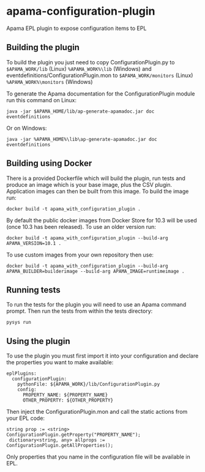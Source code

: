 # apama-configuration-plugin
Apama EPL plugin to expose configuration items to EPL

## Building the plugin

To build the plugin you just need to copy ConfigurationPlugin.py to `$APAMA_WORK/lib` (Linux) `%APAMA_WORK%\lib` (Windows) and eventdefinitions/ConfigurationPlugin.mon to `$APAMA_WORK/monitors` (Linux) `%APAMA_WORK%\monitors` (Windows)

To generate the Apama documentation for the ConfigurationPlugin module run this command on Linux:

    java -jar $APAMA_HOME/lib/ap-generate-apamadoc.jar doc eventdefinitions

Or on Windows:

    java -jar %APAMA_HOME%\lib\ap-generate-apamadoc.jar doc eventdefinitions

## Building using Docker

There is a provided Dockerfile which will build the plugin, run tests and produce an image which is your base image, plus the CSV plugin. Application images can then be built from this image. To build the image run:

    docker build -t apama_with_configuration_plugin .

By default the public docker images from Docker Store for 10.3 will be used (once 10.3 has been released). To use an older version run:

    docker build -t apama_with_configuration_plugin --build-arg APAMA_VERSION=10.1 .

To use custom images from your own repository then use:

    docker build -t apama_with_configuration_plugin --build-arg APAMA_BUILDER=builderimage --build-arg APAMA_IMAGE=runtimeimage .

## Running tests

To run the tests for the plugin you will need to use an Apama command prompt. Then run the tests from within the tests directory:

    pysys run

## Using the plugin

To use the plugin you must first import it into your configuration and declare the properties you want to make available:

    eplPlugins:
      configurationPlugin:
        pythonFile: ${APAMA_WORK}/lib/ConfigurationPlugin.py
        config:
          PROPERTY_NAME: ${PROPERTY_NAME}
          OTHER_PROPERTY: ${OTHER_PROPERTY}

Then inject the ConfigurationPlugin.mon and call the static actions from your EPL code:

    string prop := <string> ConfigurationPlugin.getProperty("PROPERTY_NAME");
	 dictionary<string, any> allprops := ConfigurationPlugin.getAllProperties();

Only properties that you name in the configuration file will be available in EPL.
